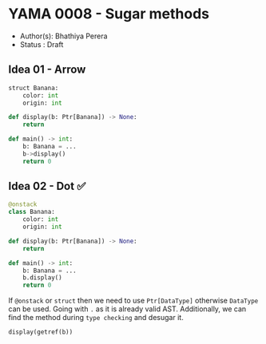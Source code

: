 # YAMA 0008 - Sugar methods

- Author(s): Bhathiya Perera
- Status   : Draft

## Idea 01 - Arrow

```python
struct Banana:
    color: int
    origin: int

def display(b: Ptr[Banana]) -> None:
    return

def main() -> int:
    b: Banana = ...
    b->display()
    return 0
```

## Idea 02 - Dot ✅

```python
@onstack
class Banana:
    color: int
    origin: int

def display(b: Ptr[Banana]) -> None:
    return

def main() -> int:
    b: Banana = ...
    b.display()
    return 0
```

If `@onstack` or `struct` then we need to use `Ptr[DataType]` otherwise `DataType` can be used. 
Going with `.` as it is already valid AST. Additionally, we can find the method during `type checking` and desugar it.

```python
display(getref(b))
```